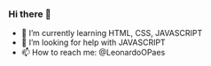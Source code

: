 ### Hi there 👋

- 🌱 I’m currently learning HTML, CSS, JAVASCRIPT
- 🤔 I’m looking for help with JAVASCRIPT
- 📫 How to reach me: @LeonardoOPaes

